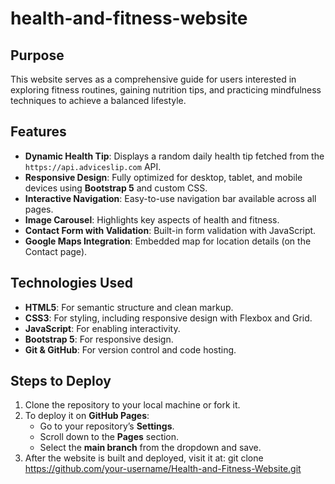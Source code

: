 # health-and-fitness-website

## Purpose
This website serves as a comprehensive guide for users interested in exploring fitness routines, gaining nutrition tips, and practicing mindfulness techniques to achieve a balanced lifestyle.

## Features
- **Dynamic Health Tip**: Displays a random daily health tip fetched from the `https://api.adviceslip.com` API.
- **Responsive Design**: Fully optimized for desktop, tablet, and mobile devices using **Bootstrap 5** and custom CSS.
- **Interactive Navigation**: Easy-to-use navigation bar available across all pages.
- **Image Carousel**: Highlights key aspects of health and fitness.
- **Contact Form with Validation**: Built-in form validation with JavaScript.
- **Google Maps Integration**: Embedded map for location details (on the Contact page).

## Technologies Used
- **HTML5**: For semantic structure and clean markup.
- **CSS3**: For styling, including responsive design with Flexbox and Grid.
- **JavaScript**: For enabling interactivity.
- **Bootstrap 5**: For responsive design.
- **Git & GitHub**: For version control and code hosting.

## Steps to Deploy
1.  Clone the repository to your local machine or fork it.
2. To deploy it on **GitHub Pages**:
   - Go to your repository’s **Settings**.
   - Scroll down to the **Pages** section.
   - Select the **main branch** from the dropdown and save.
3. After the website is built and deployed, visit it at:
   git clone https://github.com/your-username/Health-and-Fitness-Website.git
